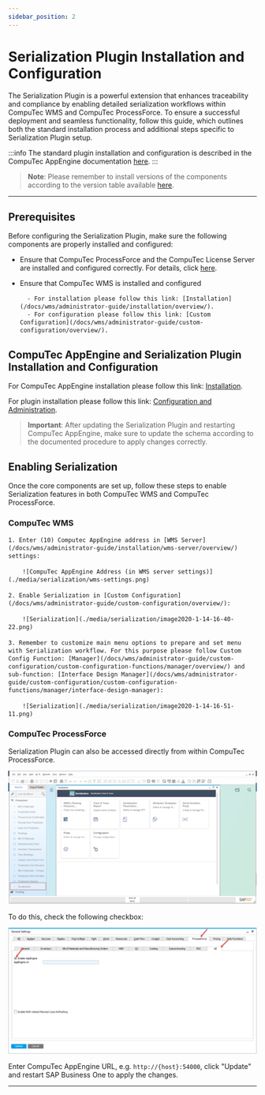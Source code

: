 ```yaml
---
sidebar_position: 2
---
```


# Serialization Plugin Installation and Configuration

The Serialization Plugin is a powerful extension that enhances traceability and compliance by enabling detailed serialization workflows within CompuTec WMS and CompuTec ProcessForce. To ensure a successful deployment and seamless functionality, follow this guide, which outlines both the standard installation process and additional steps specific to Serialization Plugin setup.

:::info
The standard plugin installation and configuration is described in the CompuTec AppEngine documentation [here](../../administrators-guide/configuration-and-administration/overview.md).
:::

>**Note**: Please remember to install versions of the components according to the version table available [here](../../releases/appengine/download.md).

---

## Prerequisites

Before configuring the Serialization Plugin, make sure the following components are properly installed and configured:

- Ensure that CompuTec ProcessForce and the CompuTec License Server are installed and configured correctly.
For details, click [here](/docs/processforce/administrators-guide/licensing/license-server/overview).
- Ensure that CompuTec WMS is installed and configured

        - For installation please follow this link: [Installation](/docs/wms/administrator-guide/installation/overview/).
        - For configuration please follow this link: [Custom Configuration](/docs/wms/administrator-guide/custom-configuration/overview/).

## CompuTec AppEngine and Serialization Plugin Installation and Configuration

For CompuTec AppEngine installation please follow this link: [Installation](../../administrators-guide/installation.md).

For plugin installation please follow this link: [Configuration and Administration](../../administrators-guide/configuration-and-administration/overview.md).

>**Important**: After updating the Serialization Plugin and restarting CompuTec AppEngine, make sure to update the schema according to the documented procedure to apply changes correctly.

## Enabling Serialization

Once the core components are set up, follow these steps to enable Serialization features in both CompuTec WMS and CompuTec ProcessForce.

### CompuTec WMS

    1. Enter (10) Computec AppEngine address in [WMS Server](/docs/wms/administrator-guide/installation/wms-server/overview/) settings:

        ![CompuTec AppEngine Address (in WMS server settings)](./media/serialization/wms-settings.png)

    2. Enable Serialization in [Custom Configuration](/docs/wms/administrator-guide/custom-configuration/overview/):

        ![Serialization](./media/serialization/image2020-1-14-16-40-22.png)

    3. Remember to customize main menu options to prepare and set menu with Serialization workflow. For this purpose please follow Custom Config Function: [Manager](/docs/wms/administrator-guide/custom-configuration/custom-configuration-functions/manager/overview/) and sub-function: [Interface Design Manager](/docs/wms/administrator-guide/custom-configuration/custom-configuration-functions/manager/interface-design-manager):

        ![Serialization](./media/serialization/image2020-1-14-16-51-11.png)

### CompuTec ProcessForce

Serialization Plugin can also be accessed directly from within CompuTec ProcessForce.

![Serialization Plugin (from inside the CompuTec ProcessForce)](./media/serialization/image2020-1-18-8-44-13.png)

To do this, check the following checkbox:

![Serialization Plugin (from inside the CompuTec ProcessForce)](./media/serialization/image2020-1-18-8-33-41.png)

Enter CompuTec AppEngine URL, e.g. `http://{host}:54000`, click "Update" and restart SAP Business One to apply the changes.

---
